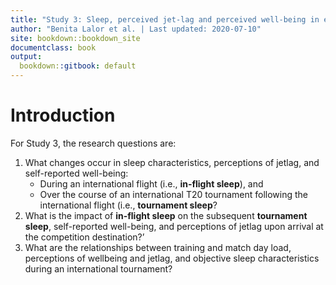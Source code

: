 ```yaml
---
title: "Study 3: Sleep, perceived jet-lag and perceived well-being in elite women cricketers"
author: "Benita Lalor et al. | Last updated: 2020-07-10"
site: bookdown::bookdown_site
documentclass: book
output:
  bookdown::gitbook: default
---
```


# Introduction

For Study 3, the research questions are:

1. What changes occur in sleep characteristics, perceptions of jetlag, and self-reported well-being:
     - During an international flight (i.e., **in-flight sleep**), and
     - Over the course of an international T20 tournament following the international flight (i.e., **tournament sleep**?
2. What is the impact of **in-flight sleep** on the subsequent **tournament sleep**, self-reported well-being, and perceptions of jetlag upon arrival at the competition destination?’
3. What are the relationships between training and match day load, perceptions of wellbeing and jetlag, and objective sleep characteristics during an international tournament?
